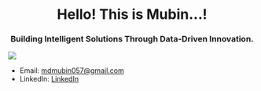 <h1 align="center">Hello! This is Mubin...!</h1>

<h3 align="center">Building Intelligent Solutions Through Data-Driven Innovation.</h3>

![](https://github.com/user-attachments/assets/6a902d7b-644e-47c7-b6f9-6534b4f7de0b)

- Email: [mdmubin057@gmail.com](mailto:mdmubin057@gmail.com)<br>
- LinkedIn: [LinkedIn](https://www.linkedin.com/in/mubinul-islam-9311492b7/)
